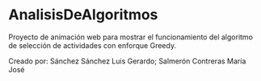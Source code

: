 # AnalisisDeAlgoritmos
Proyecto de animación web para mostrar el funcionamiento del algoritmo de selección de actividades con enforque Greedy.

Creado por: 
Sánchez Sánchez Luis Gerardo;
Salmerón Contreras María José
